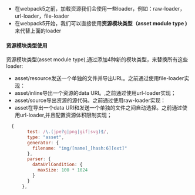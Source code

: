 - 在webpack5之前，加载资源我们会使用一些loader，例如：raw-loader，url-loader，file-loader
- 在webpack5开始，我们可以直接使用**资源模块类型（asset module type )** 来代替上面的loader

#### 资源模块类型使用

资源模块类型(asset module type),通过添加4种新的模块类型，来替换所有这些loader:

- asset/resource发送一个单独的文件并导出URL。之前通过使用file-loader实现：
- asset/inline导出一个资源的data URI。,之前通过使用url-loader实现；
- asset/source导出资源的源代码。之前通过使用raw-loader实现：
- asset在导出一个data URI和发送一个单独的文件之间自动选择。之前通过使用url-loader,并且配置资源体积限制实现；

```javascript
  {
        test: /\.(jpe?g|png|gif|svg)$/,
        type: "asset",
        generator: {
          filename: "img/[name]_[hash:6][ext]"
        },
        parser: {
          dataUrlCondition: {
            maxSize: 100 * 1024
          }
        }
      },
```